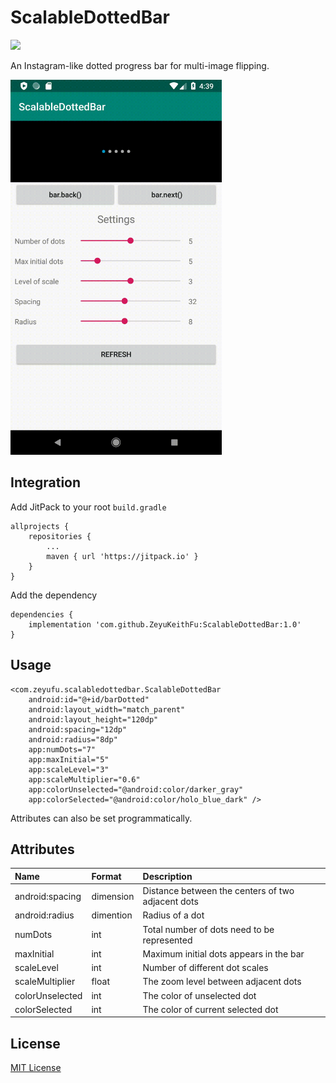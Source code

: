 # ScalableDottedBar
[![](https://jitpack.io/v/ZeyuKeithFu/ScalableDottedBar.svg)](https://jitpack.io/#ZeyuKeithFu/ScalableDottedBar)

An Instagram-like dotted progress bar for multi-image flipping.

<img src="https://github.com/ZeyuKeithFu/ScalableDottedBar/blob/demo/demo.gif" height="600"/>

## Integration
Add JitPack to your root `build.gradle`
```
allprojects {
	repositories {
		...
		maven { url 'https://jitpack.io' }
	}
}
```
Add the dependency
```
dependencies {
	implementation 'com.github.ZeyuKeithFu:ScalableDottedBar:1.0'
}
```

## Usage
```
<com.zeyufu.scalabledottedbar.ScalableDottedBar
    android:id="@+id/barDotted"
    android:layout_width="match_parent"
    android:layout_height="120dp"
    android:spacing="12dp"
    android:radius="8dp"
    app:numDots="7"
    app:maxInitial="5"
    app:scaleLevel="3"
    app:scaleMultiplier="0.6"
    app:colorUnselected="@android:color/darker_gray"
    app:colorSelected="@android:color/holo_blue_dark" />
```
Attributes can also be set programmatically.

## Attributes
| Name | Format | Description |
|:---|:---|:---|
| android:spacing | dimension | Distance between the centers of two adjacent dots
| android:radius | dimention | Radius of a dot
| numDots | int | Total number of dots need to be represented
| maxInitial | int | Maximum initial dots appears in the bar
| scaleLevel | int | Number of different dot scales
| scaleMultiplier | float | The zoom level between adjacent dots
| colorUnselected | int | The color of unselected dot
| colorSelected | int | The color of current selected dot

## License
[MIT License](https://github.com/ZeyuKeithFu/ScalableDottedBar/blob/master/LICENSE)